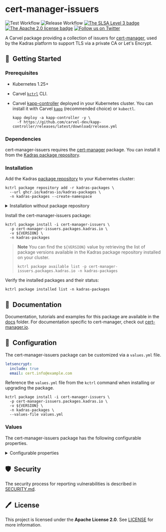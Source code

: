 # cert-manager-issuers

![Test Workflow](https://github.com/kadras-io/cert-manager-issuers/actions/workflows/test.yml/badge.svg)
![Release Workflow](https://github.com/kadras-io/cert-manager-issuers/actions/workflows/release.yml/badge.svg)
[![The SLSA Level 3 badge](https://slsa.dev/images/gh-badge-level3.svg)](https://slsa.dev/spec/v1.0/levels)
[![The Apache 2.0 license badge](https://img.shields.io/badge/License-Apache_2.0-blue.svg)](https://opensource.org/licenses/Apache-2.0)
[![Follow us on Twitter](https://img.shields.io/static/v1?label=Twitter&message=Follow&color=1DA1F2)](https://twitter.com/kadrasIO)

A Carvel package providing a collection of issuers for [cert-manager](https://github.com/kadras-io/package-for-cert-manager), used by the Kadras platform to support TLS via a private CA or Let's Encrypt.

## 🚀&nbsp; Getting Started

### Prerequisites

* Kubernetes 1.25+
* Carvel [`kctrl`](https://carvel.dev/kapp-controller/docs/latest/install/#installing-kapp-controller-cli-kctrl) CLI.
* Carvel [kapp-controller](https://carvel.dev/kapp-controller) deployed in your Kubernetes cluster. You can install it with Carvel [`kapp`](https://carvel.dev/kapp/docs/latest/install) (recommended choice) or `kubectl`.

  ```shell
  kapp deploy -a kapp-controller -y \
    -f https://github.com/carvel-dev/kapp-controller/releases/latest/download/release.yml
  ```

### Dependencies

cert-manager-issuers requires the [cert-manager](https://github.com/kadras-io/package-for-cert-manager) package. You can install it from the [Kadras package repository](https://github.com/kadras-io/kadras-packages).

### Installation

Add the Kadras [package repository](https://github.com/kadras-io/kadras-packages) to your Kubernetes cluster:

  ```shell
  kctrl package repository add -r kadras-packages \
    --url ghcr.io/kadras-io/kadras-packages \
    -n kadras-packages --create-namespace
  ```

<details><summary>Installation without package repository</summary>
The recommended way of installing the cert-manager-issuers package is via the Kadras <a href="https://github.com/kadras-io/kadras-packages">package repository</a>. If you prefer not using the repository, you can add the package definition directly using <a href="https://carvel.dev/kapp/docs/latest/install"><code>kapp</code></a> or <code>kubectl</code>.

  ```shell
  kubectl create namespace kadras-packages
  kapp deploy -a cert-manager-issuers-package -n kadras-packages -y \
    -f https://github.com/kadras-io/cert-manager-issuers/releases/latest/download/metadata.yml \
    -f https://github.com/kadras-io/cert-manager-issuers/releases/latest/download/package.yml
  ```
</details>

Install the cert-manager-issuers package:

  ```shell
  kctrl package install -i cert-manager-issuers \
    -p cert-manager-issuers.packages.kadras.io \
    -v ${VERSION} \
    -n kadras-packages
  ```

> **Note**
> You can find the `${VERSION}` value by retrieving the list of package versions available in the Kadras package repository installed on your cluster.
> 
>   ```shell
>   kctrl package available list -p cert-manager-issuers.packages.kadras.io -n kadras-packages
>   ```

Verify the installed packages and their status:

  ```shell
  kctrl package installed list -n kadras-packages
  ```

## 📙&nbsp; Documentation

Documentation, tutorials and examples for this package are available in the [docs](docs) folder.
For documentation specific to cert-manager, check out [cert-manager.io](https://cert-manager.io).

## 🎯&nbsp; Configuration

The cert-manager-issuers package can be customized via a `values.yml` file.

  ```yaml
  letsencrypt:
    include: true
    email: cert.info@example.com
  ```

Reference the `values.yml` file from the `kctrl` command when installing or upgrading the package.

  ```shell
  kctrl package install -i cert-manager-issuers \
    -p cert-manager-issuers.packages.kadras.io \
    -v ${VERSION} \
    -n kadras-packages \
    --values-file values.yml
  ```

### Values

The cert-manager-issuers package has the following configurable properties.

<details><summary>Configurable properties</summary>

| Config | Default | Description |
|-------|-------------------|-------------|
| `namespace` | `cert-manager` | The namespace where cert-manager is deployed. |
| `letsencrypt.include` | `false` | Whether to include a ClusterIssuer for Let's Encrypt. |
| `letsencrypt.staging` | `true` | Whether to use Let's Encrypt staging, recommended for non-production environments. |
| `letsencrypt.email` | `""` | The email address that Let's Encrypt will use to send info on expiring certificates or other issues. |

</details>

## 🛡️&nbsp; Security

The security process for reporting vulnerabilities is described in [SECURITY.md](SECURITY.md).

## 🖊️&nbsp; License

This project is licensed under the **Apache License 2.0**. See [LICENSE](LICENSE) for more information.

